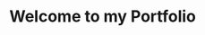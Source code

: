 <!DOCTYPE html>
<html>
  <head>
    <title> My Portfolio </title>  
  </head>
  <body> 
    <h1> Welcome to my Portfolio </h1>
  </body>
</html>
